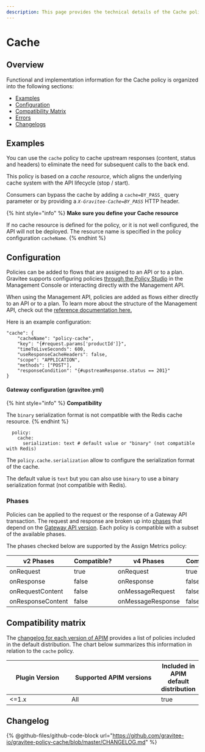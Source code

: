 ```yaml
---
description: This page provides the technical details of the Cache policy
---
```


# Cache

## Overview

Functional and implementation information for the Cache policy is organized into the following sections:

* [Examples](template-policy-rework-structure-7.md#examples)
* [Configuration](template-policy-rework-structure-7.md#configuration)
* [Compatibility Matrix](template-policy-rework-structure-7.md#compatibility-matrix)
* [Errors](template-policy-rework-structure-7.md#errors)
* [Changelogs](template-policy-rework-structure-7.md#changelogs)

## Examples

You can use the `cache` policy to cache upstream responses (content, status and headers) to eliminate the need for subsequent calls to the back end.

This policy is based on a _cache resource_, which aligns the underlying cache system with the API lifecycle (stop / start).

Consumers can bypass the cache by adding a `cache=BY_PASS_` query parameter or by providing a _`X-Gravitee-Cache=BY_PASS`_ HTTP header.

{% hint style="info" %}
**Make sure you define your Cache resource**

If no cache resource is defined for the policy, or it is not well configured, the API will not be deployed. The resource name is specified in the policy configuration `cacheName`.
{% endhint %}

## Configuration

Policies can be added to flows that are assigned to an API or to a plan. Gravitee supports configuring policies [through the Policy Studio](../../guides/policy-design/) in the Management Console or interacting directly with the Management API.

When using the Management API, policies are added as flows either directly to an API or to a plan. To learn more about the structure of the Management API, check out the [reference documentation here.](../management-api-reference/)

Here is an example configuration:

```
"cache": {
    "cacheName": "policy-cache",
    "key": "{#request.params['productId']}",
    "timeToLiveSeconds": 600,
    "useResponseCacheHeaders": false,
    "scope": "APPLICATION",
    "methods": ["POST"],
    "responseCondition": "{#upstreamResponse.status == 201}"
}
```

#### Gateway configuration (gravitee.yml)

{% hint style="info" %}
**Compatibility**

The `binary` serialization format is not compatible with the Redis cache resource.
{% endhint %}

```
  policy:
    cache:
      serialization: text # default value or "binary" (not compatible with Redis)
```

The `policy.cache.serialization` allow to configure the serialization format of the cache.

The default value is `text` but you can also use `binary` to use a binary serialization format (not compatible with Redis).

### Phases

Policies can be applied to the request or the response of a Gateway API transaction. The request and response are broken up into [phases](broken-reference) that depend on the [Gateway API version](../../overview/gravitee-api-definitions-and-execution-engines.md). Each policy is compatible with a subset of the available phases.

The phases checked below are supported by the Assign Metrics policy:

<table data-full-width="false"><thead><tr><th width="202">v2 Phases</th><th width="139" data-type="checkbox">Compatible?</th><th width="198">v4 Phases</th><th data-type="checkbox">Compatible?</th></tr></thead><tbody><tr><td>onRequest</td><td>true</td><td>onRequest</td><td>true</td></tr><tr><td>onResponse</td><td>false</td><td>onResponse</td><td>false</td></tr><tr><td>onRequestContent</td><td>false</td><td>onMessageRequest</td><td>false</td></tr><tr><td>onResponseContent</td><td>false</td><td>onMessageResponse</td><td>false</td></tr></tbody></table>

## Compatibility matrix

The [changelog for each version of APIM](../../releases-and-changelog/changelog/) provides a list of policies included in the default distribution. The chart below summarizes this information in relation to the `cache` policy.

<table data-full-width="false"><thead><tr><th width="161.33333333333331">Plugin Version</th><th width="242">Supported APIM versions</th><th data-type="checkbox">Included in APIM default distribution</th></tr></thead><tbody><tr><td>&#x3C;=1.x</td><td>All</td><td>true</td></tr></tbody></table>

## Changelog

{% @github-files/github-code-block url="https://github.com/gravitee-io/gravitee-policy-cache/blob/master/CHANGELOG.md" %}
